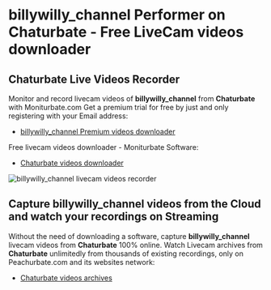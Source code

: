 # billywilly_channel Performer on Chaturbate - Free LiveCam videos downloader

## Chaturbate Live Videos Recorder

Monitor and record livecam videos of **billywilly_channel** from **Chaturbate** with Moniturbate.com
Get a premium trial for free by just and only registering with your Email address:
* [billywilly_channel Premium videos downloader](https://moniturbate.com/request-demo-licence-key.html)

Free livecam videos downloader - Moniturbate Software:
* [Chaturbate videos downloader](https://moniturbate.com/moniturbate-download-software.html)

![billywilly_channel livecam videos recorder](https://peachurnet.com/templates/moniturbate-software.png)


## Capture billywilly_channel videos from the Cloud and watch your recordings on Streaming

Without the need of downloading a software, capture **billywilly_channel** livecam videos from **Chaturbate** 100% online.
Watch Livecam archives from **Chaturbate** unlimitedly from thousands of existing recordings, only on Peachurbate.com and its websites network:
* [Chaturbate videos archives](https://peachurnet.com/)